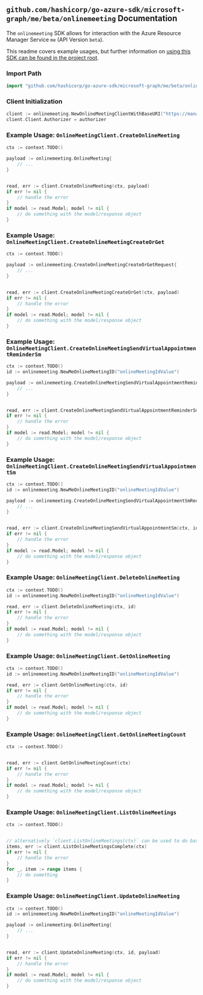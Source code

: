 
## `github.com/hashicorp/go-azure-sdk/microsoft-graph/me/beta/onlinemeeting` Documentation

The `onlinemeeting` SDK allows for interaction with the Azure Resource Manager Service `me` (API Version `beta`).

This readme covers example usages, but further information on [using this SDK can be found in the project root](https://github.com/hashicorp/go-azure-sdk/tree/main/docs).

### Import Path

```go
import "github.com/hashicorp/go-azure-sdk/microsoft-graph/me/beta/onlinemeeting"
```


### Client Initialization

```go
client := onlinemeeting.NewOnlineMeetingClientWithBaseURI("https://management.azure.com")
client.Client.Authorizer = authorizer
```


### Example Usage: `OnlineMeetingClient.CreateOnlineMeeting`

```go
ctx := context.TODO()

payload := onlinemeeting.OnlineMeeting{
	// ...
}


read, err := client.CreateOnlineMeeting(ctx, payload)
if err != nil {
	// handle the error
}
if model := read.Model; model != nil {
	// do something with the model/response object
}
```


### Example Usage: `OnlineMeetingClient.CreateOnlineMeetingCreateOrGet`

```go
ctx := context.TODO()

payload := onlinemeeting.CreateOnlineMeetingCreateOrGetRequest{
	// ...
}


read, err := client.CreateOnlineMeetingCreateOrGet(ctx, payload)
if err != nil {
	// handle the error
}
if model := read.Model; model != nil {
	// do something with the model/response object
}
```


### Example Usage: `OnlineMeetingClient.CreateOnlineMeetingSendVirtualAppointmentReminderSm`

```go
ctx := context.TODO()
id := onlinemeeting.NewMeOnlineMeetingID("onlineMeetingIdValue")

payload := onlinemeeting.CreateOnlineMeetingSendVirtualAppointmentReminderSmRequest{
	// ...
}


read, err := client.CreateOnlineMeetingSendVirtualAppointmentReminderSm(ctx, id, payload)
if err != nil {
	// handle the error
}
if model := read.Model; model != nil {
	// do something with the model/response object
}
```


### Example Usage: `OnlineMeetingClient.CreateOnlineMeetingSendVirtualAppointmentSm`

```go
ctx := context.TODO()
id := onlinemeeting.NewMeOnlineMeetingID("onlineMeetingIdValue")

payload := onlinemeeting.CreateOnlineMeetingSendVirtualAppointmentSmRequest{
	// ...
}


read, err := client.CreateOnlineMeetingSendVirtualAppointmentSm(ctx, id, payload)
if err != nil {
	// handle the error
}
if model := read.Model; model != nil {
	// do something with the model/response object
}
```


### Example Usage: `OnlineMeetingClient.DeleteOnlineMeeting`

```go
ctx := context.TODO()
id := onlinemeeting.NewMeOnlineMeetingID("onlineMeetingIdValue")

read, err := client.DeleteOnlineMeeting(ctx, id)
if err != nil {
	// handle the error
}
if model := read.Model; model != nil {
	// do something with the model/response object
}
```


### Example Usage: `OnlineMeetingClient.GetOnlineMeeting`

```go
ctx := context.TODO()
id := onlinemeeting.NewMeOnlineMeetingID("onlineMeetingIdValue")

read, err := client.GetOnlineMeeting(ctx, id)
if err != nil {
	// handle the error
}
if model := read.Model; model != nil {
	// do something with the model/response object
}
```


### Example Usage: `OnlineMeetingClient.GetOnlineMeetingCount`

```go
ctx := context.TODO()


read, err := client.GetOnlineMeetingCount(ctx)
if err != nil {
	// handle the error
}
if model := read.Model; model != nil {
	// do something with the model/response object
}
```


### Example Usage: `OnlineMeetingClient.ListOnlineMeetings`

```go
ctx := context.TODO()


// alternatively `client.ListOnlineMeetings(ctx)` can be used to do batched pagination
items, err := client.ListOnlineMeetingsComplete(ctx)
if err != nil {
	// handle the error
}
for _, item := range items {
	// do something
}
```


### Example Usage: `OnlineMeetingClient.UpdateOnlineMeeting`

```go
ctx := context.TODO()
id := onlinemeeting.NewMeOnlineMeetingID("onlineMeetingIdValue")

payload := onlinemeeting.OnlineMeeting{
	// ...
}


read, err := client.UpdateOnlineMeeting(ctx, id, payload)
if err != nil {
	// handle the error
}
if model := read.Model; model != nil {
	// do something with the model/response object
}
```
